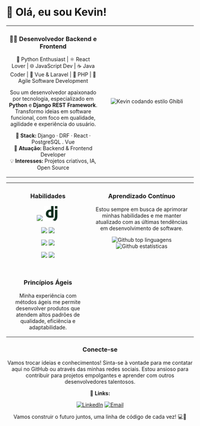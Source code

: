 # 👋 Olá, eu sou Kevin!

<table>
  <tr>
    <td width="50%" valign="top">
<div align=center>
  
### 👨‍💻 Desenvolvedor Backend e Frontend  
🐍 Python Enthusiast | ⚛️ React Lover | 🌐 JavaScript Dev | ☕ Java Coder | 🔧 Vue & Laravel | 🐘 PHP | 🚀 Agile Software Development

Sou um desenvolvedor apaixonado por tecnologia, especializado em **Python** e **Django REST Framework**.  
Transformo ideias em software funcional, com foco em qualidade, agilidade e experiência do usuário.

🔧 **Stack:** Django · DRF · React · PostgreSQL . Vue  
🚀 **Atuação:** Backend & Frontend Developer  
💡 **Interesses:** Projetos criativos, IA, Open Source


</td>
<td align="center">

<img src="https://raw.githubusercontent.com/KevinAG97/KevinAG97/main/assets/CodeKevin.gif" width="100%" alt="Kevin codando estilo Ghibli" />

</td>
  </tr>
</table>

<table>
    <tr>
    <td width="40%" valign="top">
      
<div align="center">
  
### Habilidades

<p align="center">
  <img src="https://cdn.simpleicons.org/python/1DBAE6" width="40" />
  <img src="https://raw.githubusercontent.com/KevinAG97/KevinAG97/main/assets/django-logo.png" width="40" />
  </p>
  <p align="center">
  <img src="https://cdn.simpleicons.org/react/61DAFB" width="40" />
  <img src="https://cdn.simpleicons.org/javascript/F7DF1E" width="40" />
    </p>
    <p align="center">
  <img src="https://github.com/user-attachments/assets/b1efbf73-9065-473c-b8f6-f14c71167f0c" width="40" />
  <img src="https://github.com/user-attachments/assets/315b9721-5fdb-436d-bf69-8ffb0618a68e" width="40" />
      </p>
      <p align="center">
  <img src="https://www.php.net/images/logos/new-php-logo.svg" width="50" />
  <img src="https://www.vectorlogo.zone/logos/java/java-icon.svg" width="40" />
    
</p>

<br>
  
### Princípios Ágeis
Minha experiência com métodos ágeis me permite desenvolver produtos que atendem altos padrões de qualidade, eficiência e adaptabilidade.
</td>

  <td width="50%" valign="top">
 </div>     
    <div>
      
<div align=center>
      
### Aprendizado Contínuo

Estou sempre em busca de aprimorar minhas habilidades e me manter atualizado com as últimas tendências em desenvolvimento de software.
</div>
<div align=center>
    <div>
        <img src="https://github-readme-stats.vercel.app/api/top-langs/?username=KevinAG97&layout=compact&langs_count=20&theme=tokyonight" alt="Github top linguagens"/>
    </div>
    <div>
        <img src="https://github-readme-streak-stats.herokuapp.com/?user=KevinAG97&theme=tokyonight" alt="Github estatísticas"/>
    </div>
</div>

</td>
  </tr>
</table>

<div align="center">
  
### Conecte-se

Vamos trocar ideias e conhecimentos! Sinta-se à vontade para me contatar aqui no GitHub ou através das minhas redes sociais. Estou ansioso para contribuir para projetos empolgantes e aprender com outros desenvolvedores talentosos.

🔗 **Links:**


[![LinkedIn](https://img.shields.io/badge/-LinkedIn-0077B5?style=flat-square&logo=linkedin&logoColor=white)](https://www.linkedin.com/in/kevin-garcia-48189824a/)
[![Email](https://img.shields.io/badge/-Email-FF6584?style=flat-square&logo=gmail&logoColor=white)](mailto:kevin.a.g.97@hotmail.com)

Vamos construir o futuro juntos, uma linha de código de cada vez! 💻🚀
</div>
